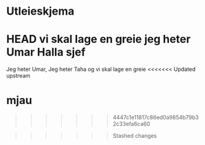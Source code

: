 # Utleieskjema
HEAD
vi skal lage en greie
jeg heter Umar
Halla sjef
=======
Jeg heter Umar, 
Jeg heter Taha
og vi skal lage en greie
<<<<<<< Updated upstream

mjau
=======
>>>>>>> 4447c1e11817c86ed0a9854b79b32c33efa6ca60

>>>>>>> Stashed changes
